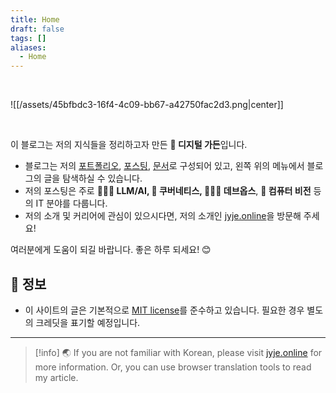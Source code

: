 ```yaml
---
title: Home
draft: false
tags: []
aliases:
  - Home
---
```


<br>

![[/assets/45bfbdc3-16f4-4c09-bb67-a42750fac2d3.png|center]]

<br>

이 블로그는 저의 지식들을 정리하고자 만든 **🌿 디지털 가든**입니다.

- 블로그는 저의 [포트폴리오](/portfolio), [포스팅](/posts), [문서](/docs)로 구성되어 있고, 왼쪽 위의 메뉴에서 블로그의 글을 탐색하실 수 있습니다.
- 저의 포스팅은 주로 **👨🏼‍🔬 LLM/AI, 🐳 쿠버네티스, 🧑🏼‍💻 데브옵스**, **🥽 컴퓨터 비전** 등의 IT 분야를 다룹니다.
- 저의 소개 및 커리어에 관심이 있으시다면, 저의 소개인 [jyje.online](https://jyje.online)을 방문해 주세요!

여러분에게 도움이 되길 바랍니다. 좋은 하루 되세요! 😊

## 📑 정보
- 이 사이트의 글은 기본적으로 [MIT license](https://github.com/jyje/blog/blob/main/LICENSE.txt)를 준수하고 있습니다. 필요한 경우 별도의 크레딧을 표기할 예정입니다.

---
> [!info]
> 🌏 If you are not familiar with Korean, please visit [jyje.online](https://jyje.online) for more information. Or, you can use browser translation tools to read my article.
